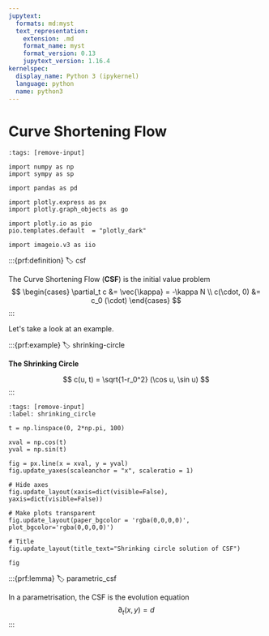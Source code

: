 ```yaml
---
jupytext:
  formats: md:myst
  text_representation:
    extension: .md
    format_name: myst
    format_version: 0.13
    jupytext_version: 1.16.4
kernelspec:
  display_name: Python 3 (ipykernel)
  language: python
  name: python3
---
```


# Curve Shortening Flow

```{code-cell} ipython3
:tags: [remove-input]

import numpy as np
import sympy as sp

import pandas as pd

import plotly.express as px
import plotly.graph_objects as go

import plotly.io as pio
pio.templates.default  = "plotly_dark"

import imageio.v3 as iio
```

:::{prf:definition}
:label: csf

The Curve Shortening Flow (**CSF**) is the initial value problem
$$
\begin{cases}
\partial_t c &= \vec{\kappa} = -\kappa N \\
c(\cdot, 0) &= c_0 (\cdot)
\end{cases}
$$
:::

Let's take a look at an example.

:::{prf:example}
:label: shrinking-circle

**The Shrinking Circle**

$$
c(u, t) = \sqrt{1-r_0^2} (\cos u, \sin u)
$$
:::

```{code-cell} ipython3
:tags: [remove-input]
:label: shrinking_circle

t = np.linspace(0, 2*np.pi, 100)

xval = np.cos(t)
yval = np.sin(t)

fig = px.line(x = xval, y = yval)
fig.update_yaxes(scaleanchor = "x", scaleratio = 1)

# Hide axes
fig.update_layout(xaxis=dict(visible=False), yaxis=dict(visible=False))

# Make plots transparent
fig.update_layout(paper_bgcolor = 'rgba(0,0,0,0)', plot_bgcolor='rgba(0,0,0,0)')

# Title
fig.update_layout(title_text="Shrinking circle solution of CSF")

fig
```

:::{prf:lemma}
:label: parametric_csf

In a parametrisation, the CSF is the evolution equation
$$
\partial_t (x, y) = d
$$
:::

